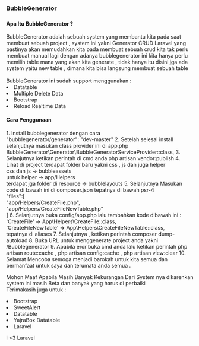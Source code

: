 <h3>BubbleGenerator<h3>
<h4>Apa Itu BubbleGenerator ?</h4>
BubbleGenerator adalah sebuah system yang membantu kita pada saat membuat sebuah project , system ini yakni Generator CRUD Laravel yang pastinya akan memudahkan kita pada membuat sebuah crud
kita tak perlu membuat manual lagi dengan adanya bubblegenerator ini kita hanya perlu memilih table mana yang akan kita generate , tidak hanya itu
disini jga ada system yaitu new table , dimana kita bisa langsung membuat sebuah table <br><br>
BubbleGenerator ini sudah support menggunakan :
<li>Datatable</li>
<li>Multiple Delete Data</li>
<li>Bootstrap</li>
<li>Reload Realtime Data</li>
<h4>Cara Penggunaan</h4>
1.	Install bubblegenerator dengan cara <br>
        "bubblegenerator/generator": "dev-master"
2.	Setelah selesai install selanjutnya masukan class provider ini di app.php
BubbleGenerator\Generator\BubbleGeneratorServiceProvider::class,
3.	Selanjutnya ketikan perintah di cmd anda
php artisan vendor:publish
4.	Lihat di project terdapat folder baru yakni css , js dan juga helper<br>
css dan js -> bubbleassets<br>
untuk helper -> app/Helpers<br>
terdapat jga folder di resource
-> bubblelayouts
5.	Selanjutnya Masukan code di bawah ini di composer.json tepatnya di bawah psr-4<br>
"files":[<br>
            "app/Helpers/CreateFile.php",<br>
            "app/Helpers/CreateFileNewTable.php"<br>
      ]
6.	Selanjutnya buka config/app.php lalu tambahkan kode dibawah ini :<br>
'CreateFile' => App\Helpers\CreateFile::class,<br>
 'CreateFileNewTable' => App\Helpers\CreateFileNewTable::class,<br>
tepatnya di aliases
7.	Selanjutnya , ketikan perintah composer dump-autoload
8.	Buka URL untuk menggenerate project anda  yakni
/Bubblegenerator
9.	Apabila eror buka cmd anda lalu ketikan perintah php artisan route:cache , php artisan config:cache , php artisan view:clear
10.	Selamat Mencoba semoga menjadi barokah untuk kita semua dan bermanfaat untuk saya dan terumata anda semua .


Mohon Maaf Apabila Masih Banyak Kekurangan Dari System nya dikarenkan system ini masih Beta dan banyak yang harus di perbaiki<br>
Terimakasih juga untuk :
<li>Bootstrap</li>
<li>SweetAlert</li>
<li>Datatable</li>
<li>YajraBox Datatable</li>
<li>Laravel</li>


i <3 Laravel
